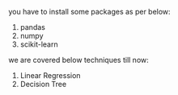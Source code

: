 you have to install some packages as per below:

1. pandas
2. numpy
3. scikit-learn

we are covered below techniques till now:

1. Linear Regression
2. Decision Tree
